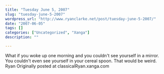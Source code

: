 ```yaml
---
title: "Tuesday June 5, 2007"
slug: "tuesday-june-5-2007"
wordpress_url: "http://www.ryanclarke.net/post/tuesday-june-5-2007/"
date: "2007-06-05"
tags: []
categories: ["Uncategorized", "Xanga"]
description: ""

---
```


What if you woke up one morning and you couldn't see yourself in a mirror. You couldn't even see yourself in your cereal spoon. That would be weird.
Ryan
Originally posted at classicalRyan.xanga.com
